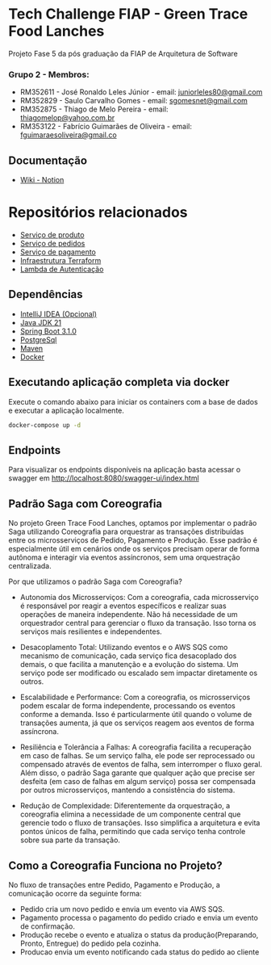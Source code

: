 # Tech Challenge FIAP - Green Trace Food Lanches
Projeto Fase 5 da pós graduação da FIAP de Arquitetura de Software

### Grupo 2 - Membros:
* RM352611 - José Ronaldo Leles Júnior - email: juniorleles80@gmail.com
* RM352829 - Saulo Carvalho Gomes - email: sgomesnet@gmail.com
* RM352875 - Thiago de Melo Pereira - email: thiagomelop@yahoo.com.br
* RM353122 - Fabrício Guimarães de Oliveira - email: fguimaraesoliveira@gmail.co


## Documentação
* [Wiki - Notion](https://grupo2-techchallenge.notion.site/fda6d866c084429fb7257c1ffc9f12d6?v=703211fd8fc34d9d8b0e2b4da5c3415e)

# Repositórios relacionados
* [Serviço de produto](https://github.com/FabricioGuimaraesOliveira/fiap-producao)
* [Serviço de pedidos](https://github.com/FabricioGuimaraesOliveira/fiap-techchallange)
* [Serviço de pagamento](https://github.com/FabricioGuimaraesOliveira/fiap-pagamento)
* [Infraestrutura Terraform](https://github.com/FabricioGuimaraesOliveira/fiap-terraform)
* [Lambda de Autenticação](https://github.com/FabricioGuimaraesOliveira/fiap-authentication-lambda)

## Dependências
* [IntelliJ IDEA (Opcional)](https://www.jetbrains.com/idea/download/#section=windows)
* [Java JDK 21](https://www.oracle.com/java/technologies/javase/jdk21-archive-downloads.html)
* [Spring Boot 3.1.0](https://spring.io/projects/spring-boot)
* [PostgreSql](https://www.postgresql.org/download/)
* [Maven](https://maven.apache.org/)
* [Docker](https://www.docker.com/)


## Executando aplicação completa via docker

Execute o comando abaixo para iniciar os containers com a base de dados e executar a aplicação localmente.

```bash
docker-compose up -d
```

## Endpoints
Para visualizar os endpoints disponíveis na aplicação basta acessar o swagger em [http://localhost:8080/swagger-ui/index.html](http://localhost:8080/swagger-ui/index.html)

## Padrão Saga com Coreografia
No projeto Green Trace Food Lanches, optamos por implementar o padrão Saga utilizando Coreografia para orquestrar as transações distribuídas entre os microsserviços de Pedido, Pagamento e Produção. 
Esse padrão é especialmente útil em cenários onde os serviços precisam operar de forma autônoma e interagir via eventos assíncronos, sem uma orquestração centralizada.

Por que utilizamos o padrão Saga com Coreografia?
* Autonomia dos Microsserviços: Com a coreografia, cada microsserviço é responsável por reagir a eventos específicos e realizar suas operações de maneira independente. Não há necessidade de um orquestrador central para gerenciar o fluxo da transação. Isso torna os serviços mais resilientes e independentes.

* Desacoplamento Total: Utilizando eventos e o AWS SQS como mecanismo de comunicação, cada serviço fica desacoplado dos demais, o que facilita a manutenção e a evolução do sistema. Um serviço pode ser modificado ou escalado sem impactar diretamente os outros.

* Escalabilidade e Performance: Com a coreografia, os microsserviços podem escalar de forma independente, processando os eventos conforme a demanda. Isso é particularmente útil quando o volume de transações aumenta, já que os serviços reagem aos eventos de forma assíncrona.

* Resiliência e Tolerância a Falhas: A coreografia facilita a recuperação em caso de falhas. Se um serviço falha, ele pode ser reprocessado ou compensado através de eventos de falha, sem interromper o fluxo geral. Além disso, o padrão Saga garante que qualquer ação que precise ser desfeita (em caso de falhas em algum serviço) possa ser compensada por outros microsserviços, mantendo a consistência do sistema.

* Redução de Complexidade: Diferentemente da orquestração, a coreografia elimina a necessidade de um componente central que gerencie todo o fluxo de transações. Isso simplifica a arquitetura e evita pontos únicos de falha, permitindo que cada serviço tenha controle sobre sua parte da transação.

## Como a Coreografia Funciona no Projeto?
No fluxo de transações entre Pedido, Pagamento e Produção, a comunicação ocorre da seguinte forma:

* Pedido cria um novo pedido e envia um evento via AWS SQS.
* Pagamento processa o pagamento do pedido criado e envia um evento de confirmação.
* Produção recebe o evento e atualiza o status da produção(Preparando, Pronto, Entregue) do pedido pela cozinha.
* Producao envia um evento notificando cada status do pedido ao cliente
